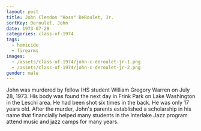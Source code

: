 ```yaml
---
layout: post
title: John Clendon "Hoss" DeRoulet, Jr.
sortKey: Deroulet, John
date: 1973-07-28
categories: class-of-1974
tags:
  - homicide
  - firearms
images:
  - /assets/class-of-1974/john-c-deroulet-jr-1.png
  - /assets/class-of-1974/john-c-deroulet-jr-2.png
gender: male
---
```

John was murdered by fellow IHS student William Gregory Warren on July 28, 1973. His body was found the next day in Frink Park on Lake Washington in the Leschi area. He had been shot six times in the back.  He was only 17 years old. After the murder, John's parents established a scholarship in his name that financially helped many students in the Interlake Jazz program attend music and jazz camps for many years.
